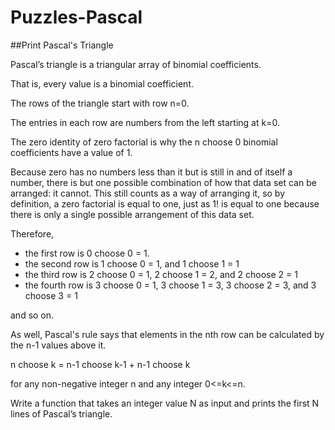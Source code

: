 # Puzzles-Pascal

##Print Pascal's Triangle

Pascal’s triangle is a triangular array of binomial coefficients.

That is, every value is a binomial coefficient.

The rows of the triangle start with row n=0.

The entries in each row are numbers from the left starting at k=0.

The zero identity of zero factorial is why the n choose 0 binomial coefficients have a value of 1.

Because zero has no numbers less than it but is still in and of itself a number,
there is but one possible combination of how that data set can be arranged: it cannot.
This still counts as a way of arranging it, so by definition, a zero factorial is equal to one,
just as 1! is equal to one because there is only a single possible arrangement of this data set.

Therefore,

- the first row is 0 choose 0 = 1.
- the second row is 1 choose 0 = 1, and 1 choose 1 = 1
- the third row is 2 choose 0 = 1, 2 choose 1 = 2, and 2 choose 2 = 1
- the fourth row is 3 choose 0 = 1, 3 choose 1 = 3, 3 choose 2 = 3, and 3 choose 3 = 1

and so on.

As well, Pascal's rule says that elements in the nth row can be calculated by the n-1 values above it.

n choose k = n-1 choose k-1 + n-1 choose k

for any non-negative integer n and any integer 0<=k<=n.

Write a function that takes an integer value N as input and prints the first N lines of Pascal’s triangle.


